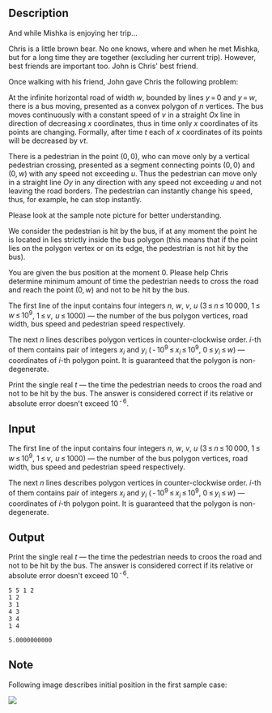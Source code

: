 ## Description

<div><p>And while Mishka is enjoying her trip...</p><p>Chris is a little brown bear. No one knows, where and when he met Mishka, but for a long time they are together (excluding her current trip). However, best friends are important too. John is Chris' best friend.</p><p>Once walking with his friend, John gave Chris the following problem:</p><p>At the infinite horizontal road of width <span class="tex-span"><i>w</i></span>, bounded by lines <span class="tex-span"><i>y</i> = 0</span> and <span class="tex-span"><i>y</i> = <i>w</i></span>, there is a bus moving, presented as a convex polygon of <span class="tex-span"><i>n</i></span> vertices. The bus moves continuously with a constant speed of <span class="tex-span"><i>v</i></span> in a straight <span class="tex-span"><i>Ox</i></span> line in direction of decreasing <span class="tex-span"><i>x</i></span> coordinates, thus in time <span class="tex-font-style-bf">only <span class="tex-span"><i>x</i></span> coordinates</span> of its points are changing. Formally, after time <span class="tex-span"><i>t</i></span> each of <span class="tex-span"><i>x</i></span> coordinates of its points will be decreased by <span class="tex-span"><i>vt</i></span>.</p><p>There is a pedestrian in the point <span class="tex-span">(0, 0)</span>, who can move only by a vertical pedestrian crossing, presented as a segment connecting points <span class="tex-span">(0, 0)</span> and <span class="tex-span">(0, <i>w</i>)</span> with any speed not exceeding <span class="tex-span"><i>u</i></span>. Thus the pedestrian can move only in a straight line <span class="tex-span"><i>Oy</i></span> in any direction with any speed not exceeding <span class="tex-span"><i>u</i></span> and not leaving the road borders. The pedestrian can instantly change his speed, thus, for example, he can stop instantly.</p><p>Please look at the sample note picture for better understanding.</p><p>We consider the pedestrian is <span class="tex-font-style-it">hit by the bus</span>, if at any moment the point he is located in lies <span class="tex-font-style-bf">strictly inside</span> the bus polygon (this means that if the point lies on the polygon vertex or on its edge, the pedestrian is not hit by the bus).</p><p>You are given the bus position at the moment <span class="tex-span">0</span>. Please help Chris determine minimum amount of time the pedestrian needs to cross the road and reach the point <span class="tex-span">(0, <i>w</i>)</span> and not to be hit by the bus.</p></div><div class="input-specification"><p>The first line of the input contains four integers <span class="tex-span"><i>n</i></span>, <span class="tex-span"><i>w</i></span>, <span class="tex-span"><i>v</i></span>, <span class="tex-span"><i>u</i></span> (<span class="tex-span">3 ≤ <i>n</i> ≤ 10 000</span>, <span class="tex-span">1 ≤ <i>w</i> ≤ 10<sup class="upper-index">9</sup></span>, <span class="tex-span">1 ≤ <i>v</i>,  <i>u</i> ≤ 1000</span>)&nbsp;— the number of the bus polygon vertices, road width, bus speed and pedestrian speed respectively.</p><p>The next <span class="tex-span"><i>n</i></span> lines describes polygon vertices in counter-clockwise order. <span class="tex-span"><i>i</i></span>-th of them contains pair of integers <span class="tex-span"><i>x</i><sub class="lower-index"><i>i</i></sub></span> and <span class="tex-span"><i>y</i><sub class="lower-index"><i>i</i></sub></span> (<span class="tex-span"> - 10<sup class="upper-index">9</sup> ≤ <i>x</i><sub class="lower-index"><i>i</i></sub> ≤ 10<sup class="upper-index">9</sup></span>, <span class="tex-span">0 ≤ <i>y</i><sub class="lower-index"><i>i</i></sub> ≤ <i>w</i></span>)&nbsp;— coordinates of <span class="tex-span"><i>i</i></span>-th polygon point. It is guaranteed that the polygon is non-degenerate.</p></div><div class="output-specification"><p>Print the single real <span class="tex-span"><i>t</i></span>&nbsp;— the time the pedestrian needs to croos the road and not to be hit by the bus. The answer is considered correct if its relative or absolute error doesn't exceed <span class="tex-span">10<sup class="upper-index"> - 6</sup></span>.</p></div>

## Input

<p>The first line of the input contains four integers <span class="tex-span"><i>n</i></span>, <span class="tex-span"><i>w</i></span>, <span class="tex-span"><i>v</i></span>, <span class="tex-span"><i>u</i></span> (<span class="tex-span">3 ≤ <i>n</i> ≤ 10 000</span>, <span class="tex-span">1 ≤ <i>w</i> ≤ 10<sup class="upper-index">9</sup></span>, <span class="tex-span">1 ≤ <i>v</i>,  <i>u</i> ≤ 1000</span>)&nbsp;— the number of the bus polygon vertices, road width, bus speed and pedestrian speed respectively.</p><p>The next <span class="tex-span"><i>n</i></span> lines describes polygon vertices in counter-clockwise order. <span class="tex-span"><i>i</i></span>-th of them contains pair of integers <span class="tex-span"><i>x</i><sub class="lower-index"><i>i</i></sub></span> and <span class="tex-span"><i>y</i><sub class="lower-index"><i>i</i></sub></span> (<span class="tex-span"> - 10<sup class="upper-index">9</sup> ≤ <i>x</i><sub class="lower-index"><i>i</i></sub> ≤ 10<sup class="upper-index">9</sup></span>, <span class="tex-span">0 ≤ <i>y</i><sub class="lower-index"><i>i</i></sub> ≤ <i>w</i></span>)&nbsp;— coordinates of <span class="tex-span"><i>i</i></span>-th polygon point. It is guaranteed that the polygon is non-degenerate.</p>

## Output

<p>Print the single real <span class="tex-span"><i>t</i></span>&nbsp;— the time the pedestrian needs to croos the road and not to be hit by the bus. The answer is considered correct if its relative or absolute error doesn't exceed <span class="tex-span">10<sup class="upper-index"> - 6</sup></span>.</p>





```input1
5 5 1 2
1 2
3 1
4 3
3 4
1 4

```




```output1
5.0000000000
```



## Note

<p>Following image describes initial position in the first sample case:</p><p><img class="tex-graphics" src="file://nSlFc1ar.png" style="max-width: 100.0%;max-height: 100.0%;"></p>
